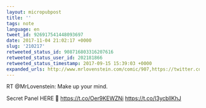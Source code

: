 ```yaml
---
layout: micropubpost
title: ''
tags: note
language: en
tweet_id: 926917541448093697
date: 2017-11-04 21:02:17 +0000
slug: '210217'
retweeted_status_id: 908716803316207616
retweeted_status_user_id: 202181866
retweeted_status_timestamp: 2017-09-15 15:39:03 +0000
expanded_urls: http://www.mrlovenstein.com/comic/907,https://twitter.com/MrLovenstein/status/908716803316207616/photo/1,http://www.mrlovenstein.com/comic/907,https://twitter.com/MrLovenstein/status/908716803316207616/photo/1
---
```

RT @MrLovenstein: Make up your mind.

Secret Panel HERE 💭 https://t.co/Oer9KEWZNi https://t.co/I3ycbllKhJ
